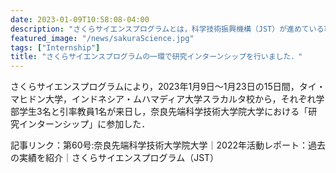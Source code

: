 ```yaml
---
date: 2023-01-09T10:58:08-04:00
description: "さくらサイエンスプログラムとは，科学技術振興機構（JST）が進めている事業であり，海外の優秀な若者を日本へ短期間招き，日本の先端的な科学技術や文化に触れていただく機会を設けています．"
featured_image: "/news/sakuraScience.jpg"
tags: ["Internship"]
title: "さくらサイエンスプログラムの一環で研究インターンシップを行いました．"
---
```


さくらサイエンスプログラムにより，2023年1月9日～1月23日の15日間，タイ・マヒドン大学，インドネシア・ムハマディア大学スラカルタ校から，それぞれ学部学生3名と引率教員1名が来日し，奈良先端科学技術大学院大学における「研究インターンシップ」に参加した．

記事リンク：第60号:奈良先端科学技術大学院大学｜2022年活動レポート：過去の実績を紹介｜さくらサイエンスプログラム（JST）
